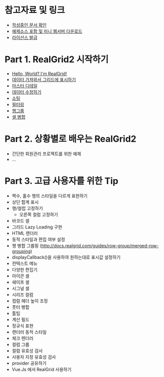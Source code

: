 # 참고자료 및 링크

* [작성중인 문서 확인](http://realgrid2.s3-website.ap-northeast-2.amazonaws.com/)
* [예제소스 포함 및 미니 웹서버 다운로드](https://github.com/realgrid/open-tutorial/raw/main/realgrid2.zip)
* [라이선스 발급](https://service.realgrid.com/join)


# Part 1. RealGrid2 시작하기

* [Hello, World? I'm RealGrid!](/part-1/01)
* [데이터 가져와서 그리드에 표시하기](/part-1/02)
* [마스터 디테일](/part-1/03)
* [데이터 수정하기](/part-1/04)
* [소팅](/part-1/05)
* [필터링](/part-1/06)
* [행그룹](/part-1/07)
* [셀 병합](/part-1/08)


# Part 2. 상황별로 배우는 RealGrid2

* 간단한 회원관리 프로젝트를 위한 예제
* ...


# Part 3. 고급 사용자를 위한 Tip

* 짝수, 홀수 행의 스타일을 다르게 표현하기
* 상단 합계 표시
* 행/컬럽 고정하기
  * 오른쪽 컬럼 고정하기
* 바코드 셀
* 그리드 Lazy Loading 구현
* HTML 렌더러
* 동적 스타일과 편집 여부 설정
* 행 병합 그룹핑 (http://docs.realgrid.com/guides/row-group/merged-row-grouping)
* displayCallback()을 사용하여 원하는대로 표시값 설정하기
* 컨텍스트 메뉴
* 다양한 편집기
* 아이콘 셀
* 쉐이프 셀
* 시그널 셀
* 시리즈 컬럼
* 컴럼 헤더 높이 조정
* 풋터 병합
* 툴팁
* 계산 필드
* 정규식 표현
* 랜더러 동적 스타일
* 체크 렌더러
* 컬럼 그룹
* 컬럼 유효성 검사
* 사용자 지정 유효성 검사
* provider 공유하기
* Vue.Js 에서 RealGrid 사용하기
